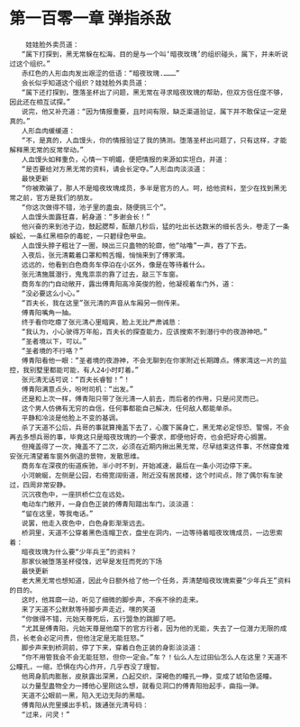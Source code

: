 # 第一百零一章 弹指杀敌
        娃娃脸外卖员道：
       “属下打探到，黑无常躲在松海，目的是与一个叫‘暗夜玫瑰’的组织碰头，属下，并未听说过这个组织。”
       赤红色的人形血肉发出艰涩的低语：“暗夜玫瑰.………”
       会长似乎知道这个组织？娃娃脸外卖员道：
       “属下还打探到，堕落圣杯出了问题，黑无常在寻求暗夜玫瑰的帮助，但双方信任度不够，因此还在相互试探。”
       说完，他又补充道：“因为情报重要，且时间有限，缺乏渠道验证，属下并不敢保证一定是真的。”
       人形血肉缓缓道：
       “不，是真的，人血馒头，你的情报验证了我的猜测。堕落圣杯出问题了，只有这样，才能解释黑无常的反常举动。”
       人血馒头如释重负，心情一下明媚，便把情报的来源如实坦白，并道：
       “是否要给对方黑无常的资料，请会长定夺。”人形血肉淡淡道：
       最快更新
       “你被欺骗了，那人不是暗夜玫瑰成员，多半是官方的人。呵，给他资料，至少在找到黑无常之前，官方是我们的朋友。
       “你这次做得不错，池子里的蛊虫，随便挑三个”。
       人血馒头面露狂喜，躬身道：“多谢会长！”
       他兴奋的来到池子边，鼓起腮帮，酝酿几秒后，猛的吐出长达数米的细长舌头，卷走了一条蜈蚣，一条红黑相杂的毒蛇，一只碧绿色甲虫。
       人血馒头脖子粗壮了一圈，映出三只蛊物的轮廓，他“咕噜”一声，吞了下去。
       入夜后，张元清戴着口罩和鸭舌帽，悄悄来到了傅家湾。
       远远的，他看到白色商务车停泊在小区外，像是在等待着什么。
       张元清施展潜行，鬼鬼祟祟的靠了过去，敲三下车窗。
       商务车的门自动敞开，露出傅青阳高冷英俊的脸，他凝视着车门外，道：
       “没必要这么小心。”
       “百夫长，我在这里”张元清的声音从车厢另一侧传来。
       傅青阳嘴角一抽。
       终于看你吃瘪了张元清心里暗爽，脸上无比严肃诚恳：
       “我认为，小心驶得万年船，百夫长的探查能力，应该搜索不到潜行中的夜游神吧。”
       “圣者境以下，可以。”
       “圣者境的不行咯？”
       傅青阳看他一眼：“圣者境的夜游神，不会无聊到在你家附近长期蹲点。傅家湾这一片的监控，我别墅里都能可能，有人24小时盯着。”
       张元清无话可说：“百夫长睿智！”！
       傅青阳满意点头，吩咐司机：“出发。”
       还是和上次一样，傅青阳只带了张元清一人前去，而后者的作用，只是问灵而已。
       这个男人仿佛有无穷的自信，任何事都能自己解决，任何敌人都能单杀。
       平静和冷淡是他脸上不变的基调。
       杀了天道不公后，兵哥的事就算掩盖下去了，心腹下属身亡，黑无常必定惊恐、警惕，不会再去多想兵哥的事，毕竟这只是暗夜玫瑰的一个要求，即便他好奇，也会把好奇心搁置。
       但掩盖得了一次，掩盖不了二次，必须在近期内揪出黑无常，尽早结束这件事，不然寝食难安张元清望着车窗外倒退的景物，发散思维。
       商务车在深夜的街道疾驰，半小时不到，开始减速，最后在一条小河边停下来。
       小河蜿蜒，左侧是公园，右倚宽阔街道，附近没有居民楼，这个时间点，除了偶尔有车驶过，四周非常安静。
       沉沉夜色中，一座拱桥伫立在远处。
       电动车门敞开，一身白色正装的傅青阳踏出车门，淡淡道：
       “留在这里，等我电话。”
       说罢，他走入夜色中，白色身影渐渐远去。
       桥洞里，天道不公穿着黑色连帽卫衣，盘坐在洞内，一边等待着暗夜玫瑰成员，一边思索着：
       暗夜玫瑰为什么要“少年兵王”的资料？
       那家伙被堕落圣杯侵蚀，迟早是发狂而死的下场
       最快更新
       老大黑无常也想知道，因此今日额外给了他一个任务，弄清楚暗夜玫瑰索要“少年兵王”资料的目的。
       这时，他耳廓一动，听见了细微的脚步声，不疾不徐的走来。
       来了天道不公默默等待脚步声走近，嘿的笑道
       “你做得不错，元始天尊死后，五行盟急的跳脚了吧。
       “尤其是傅青阳，元始天尊是他麾下的官方行者，因为他的无能，失去了一位潜力无限的成员，长老会必定问责，但他注定是无能狂怒。”
       脚步声来到桥洞前，停了下来，穿着白色正装的身影淡淡道：
       “你不用管我会不会无能狂怒，但你一定会。”车？！仙么人左过田仙怎么人在这里？天道不公瞳孔，一缩，恐惧在内心炸开，几乎吞没了理智。
       他周身肌肉膨胀，皮肤露出深黑，凸起交织，深褐色的瞳孔一睁，变成了琥珀色竖瞳。
       以力量型蛊物全力一搏他心里刚这么想，就看见洞口的傅青阳抬起手，曲指一弹。
       天道不公眼前一黑，陷入无边无际的黑暗。
       傅青阳从兜里摸出手机，拨通张元清号码：
       “过来，问灵！”